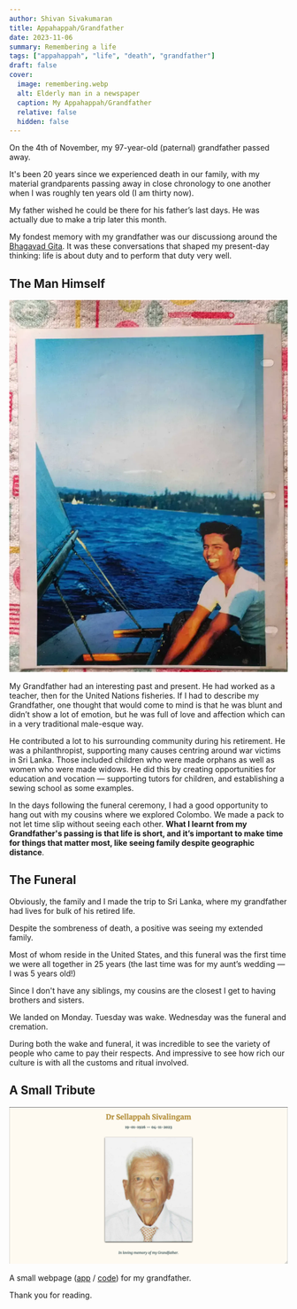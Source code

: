 ```yaml
---
author: Shivan Sivakumaran
title: Appahappah/Grandfather
date: 2023-11-06
summary: Remembering a life
tags: ["appahappah", "life", "death", "grandfather"]
draft: false
cover:
  image: remembering.webp
  alt: Elderly man in a newspaper
  caption: My Appahappah/Grandfather
  relative: false
  hidden: false
---
```


On the 4th of November, my 97-year-old (paternal) grandfather passed away.

It's been 20 years since we experienced death in our family, with my material grandparents passing away in close chronology to one another when I was roughly ten years old (I am thirty now).

My father wished he could be there for his father’s last days. He was actually due to make a trip later this month.

My fondest memory with my grandfather was our discussiong around the [Bhagavad Gita](https://en.wikipedia.org/wiki/Bhagavad_Gita). It was these conversations that shaped my present-day thinking: life is about duty and to perform that duty very well.

## The Man Himself

![Young man sailing](./sailing.webp)

My Grandfather had an interesting past and present. He had worked as a teacher, then for the United Nations fisheries. If I had to describe my Grandfather, one thought that would come to mind is that he was blunt and didn’t show a lot of emotion, but he was full of love and affection which can in a very traditional male-esque way.

He contributed a lot to his surrounding community during his retirement. He was a philanthropist, supporting many causes centring around war victims in Sri Lanka. Those included children who were made orphans as well as women who were made widows. He did this by creating opportunities for education and vocation — supporting tutors for children, and establishing a sewing school as some examples.

In the days following the funeral ceremony, I had a good opportunity to hang out with my cousins where we explored Colombo. We made a pack to not let time slip without seeing each other. **What I learnt from my Grandfather's passing is that life is short, and it’s important to make time for things that matter most, like seeing family despite geographic distance**.

## The Funeral

Obviously, the family and I made the trip to Sri Lanka, where my grandfather had lives for bulk of his retired life.

Despite the sombreness of death, a positive was seeing my extended family.

Most of whom reside in the United States, and this funeral was the first time we were all together in 25 years (the last time was for my aunt’s wedding — I was 5 years old!)

Since I don't have any siblings, my cousins are the closest I get to having brothers and sisters.

We landed on Monday. Tuesday was wake. Wednesday was the funeral and cremation.

During both the wake and funeral, it was incredible to see the variety of people who came to pay their respects. And impressive to see how rich our culture is with all the customs and ritual involved.

## A Small Tribute

![Website for my grandfather](./tribute.png)

A small webpage ([app](https://appahappah.shivan.xyz) / [code](https://github.com/shivan-s/appahappah)) for my grandfather.

Thank you for reading.
